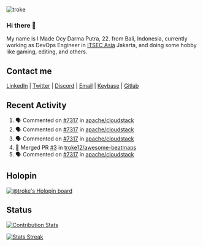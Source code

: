 ![troke](https://cardivo.vercel.app/api?name=I%20Made%20Ocy%20Darma%20Putra&description=Just%20pull-stack%20developer&fontColor=%23DCDCDC&image=https://avatars.githubusercontent.com/u/10250068?v=4&backgroundColor=%23B22222&pattern=topography&opacity=0.2)

### Hi there 👋

My name is I Made Ocy Darma Putra, 22. from Bali, Indonesia, currently working as DevOps Engineer in [ITSEC Asia](https://itsec.group) Jakarta, and doing some hobby like gaming, editing, and others.

## Contact me

[LinkedIn](https://linkedin.com/in/troke) | [Twitter](https://twitter.com/darma_ochi) | [Discord](https://link.troke.id/discord) | <a href="mailto:ochi@troke.id">Email</a> | [Keybase](https://keybase.io/troke) | [Gitlab](https://gitlab.com/troke12)

## Recent Activity

<!--START_SECTION:activity-->
1. 🗣 Commented on [#7317](https://github.com/apache/cloudstack/issues/7317) in [apache/cloudstack](https://github.com/apache/cloudstack)
2. 🗣 Commented on [#7317](https://github.com/apache/cloudstack/issues/7317) in [apache/cloudstack](https://github.com/apache/cloudstack)
3. 🗣 Commented on [#7317](https://github.com/apache/cloudstack/issues/7317) in [apache/cloudstack](https://github.com/apache/cloudstack)
4. 🎉 Merged PR [#3](https://github.com/troke12/awesome-beatmaps/pull/3) in [troke12/awesome-beatmaps](https://github.com/troke12/awesome-beatmaps)
5. 🗣 Commented on [#7317](https://github.com/apache/cloudstack/issues/7317) in [apache/cloudstack](https://github.com/apache/cloudstack)
<!--END_SECTION:activity-->

## Holopin

[![@troke's Holopin board](https://holopin.me/troke)](https://holopin.io/@troke)

## Status

[![Contribution Stats](https://github-contribution-stats.vercel.app/api/?username=troke12)](https://github.com/LordDashMe/github-contribution-stats/)

[![Stats Streak](https://github-readme-streak-stats.herokuapp.com/?user=troke12)](https://github.com/troke12/)
